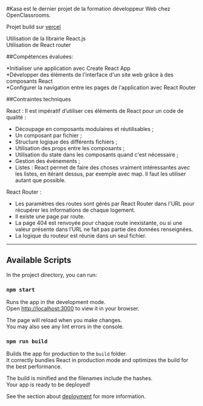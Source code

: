 #Kasa est le dernier projet de la formation développeur Web chez OpenClassrooms.

Projet build sur [vercel](https://kasa-p7-open-classrooms.vercel.app/)

Utilisation de la librairie React.js  
Utilisation de React router  

##Compétences évaluées:

*Initialiser une application avec Create React App  
*Développer des éléments de l'interface d'un site web grâce à des composants React  
*Configurer la navigation entre les pages de l'application avec React Router  


##Contraintes techniques

React :
Il est impératif d’utiliser ces éléments de React pour un code de qualité :
* Découpage en composants modulaires et réutilisables ;
* Un composant par fichier ;
* Structure logique des différents fichiers ;
* Utilisation des props entre les composants ;
* Utilisation du state dans les composants quand c'est nécessaire ;
* Gestion des événements ;
* Listes : React permet de faire des choses vraiment intéressantes avec
les listes, en itérant dessus, par exemple avec map. Il faut les utiliser
autant que possible.

React Router :
* Les paramètres des routes sont gérés par React Router dans l'URL
pour récupérer les informations de chaque logement.
* Il existe une page par route.
* La page 404 est renvoyée pour chaque route inexistante, ou si une
valeur présente dans l’URL ne fait pas partie des données
renseignées.
* La logique du routeur est réunie dans un seul fichier.



------------------------------------

## Available Scripts

In the project directory, you can run:

### `npm start`

Runs the app in the development mode.\
Open [http://localhost:3000](http://localhost:3000) to view it in your browser.

The page will reload when you make changes.\
You may also see any lint errors in the console.


### `npm run build`

Builds the app for production to the `build` folder.\
It correctly bundles React in production mode and optimizes the build for the best performance.

The build is minified and the filenames include the hashes.\
Your app is ready to be deployed!

See the section about [deployment](https://facebook.github.io/create-react-app/docs/deployment) for more information.
